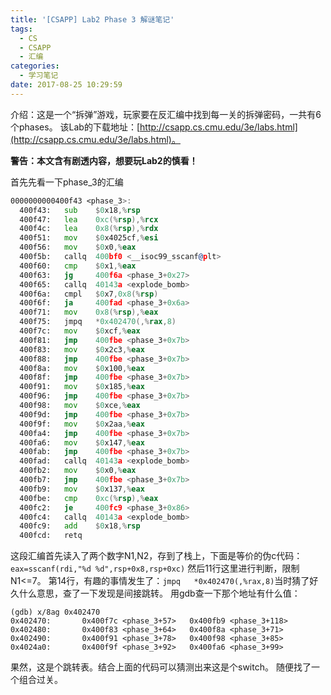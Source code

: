 ```yaml
---
title: '[CSAPP] Lab2 Phase 3 解谜笔记'
tags:
  - CS
  - CSAPP
  - 汇编
categories:
  - 学习笔记
date: 2017-08-25 10:29:59
---
```

介绍：这是一个“拆弹”游戏，玩家要在反汇编中找到每一关的拆弹密码，一共有6个phases。
该Lab的下载地址：[http://csapp.cs.cmu.edu/3e/labs.html](http://csapp.cs.cmu.edu/3e/labs.html)。

**警告：本文含有剧透内容，想要玩Lab2的慎看！**
<!--more-->
首先先看一下phase_3的汇编

```asm
0000000000400f43 <phase_3>:
  400f43:	sub    $0x18,%rsp
  400f47:   lea    0xc(%rsp),%rcx
  400f4c:   lea    0x8(%rsp),%rdx
  400f51:   mov    $0x4025cf,%esi
  400f56:	mov    $0x0,%eax
  400f5b:   callq  400bf0 <__isoc99_sscanf@plt>
  400f60:   cmp    $0x1,%eax
  400f63:	jg     400f6a <phase_3+0x27>
  400f65:	callq  40143a <explode_bomb>
  400f6a:	cmpl   $0x7,0x8(%rsp)
  400f6f:   ja     400fad <phase_3+0x6a>
  400f71:   mov    0x8(%rsp),%eax
  400f75:   jmpq   *0x402470(,%rax,8)
  400f7c:   mov    $0xcf,%eax
  400f81:   jmp    400fbe <phase_3+0x7b>
  400f83:   mov    $0x2c3,%eax
  400f88:   jmp    400fbe <phase_3+0x7b>
  400f8a:   mov    $0x100,%eax
  400f8f:   jmp    400fbe <phase_3+0x7b>
  400f91:   mov    $0x185,%eax
  400f96:   jmp    400fbe <phase_3+0x7b>
  400f98:   mov    $0xce,%eax
  400f9d:   jmp    400fbe <phase_3+0x7b>
  400f9f:   mov    $0x2aa,%eax
  400fa4:   jmp    400fbe <phase_3+0x7b>
  400fa6:   mov    $0x147,%eax
  400fab:   jmp    400fbe <phase_3+0x7b>
  400fad:   callq  40143a <explode_bomb>
  400fb2:   mov    $0x0,%eax
  400fb7:   jmp    400fbe <phase_3+0x7b>
  400fb9:   mov    $0x137,%eax
  400fbe:	cmp    0xc(%rsp),%eax
  400fc2:	je     400fc9 <phase_3+0x86>
  400fc4:	callq  40143a <explode_bomb>
  400fc9:	add    $0x18,%rsp
  400fcd:	retq   
```

这段汇编首先读入了两个数字N1,N2，存到了栈上，下面是等价的伪c代码：
``eax=sscanf(rdi,"%d %d",rsp+0x8,rsp+0xc)``
然后11行这里进行判断，限制N1<=7。
第14行，有趣的事情发生了：``jmpq   *0x402470(,%rax,8)``当时猜了好久什么意思，查了一下发现是间接跳转。
用gdb查一下那个地址有什么值：
```
(gdb) x/8ag 0x402470
0x402470:       0x400f7c <phase_3+57>   0x400fb9 <phase_3+118>
0x402480:       0x400f83 <phase_3+64>   0x400f8a <phase_3+71>
0x402490:       0x400f91 <phase_3+78>   0x400f98 <phase_3+85>
0x4024a0:       0x400f9f <phase_3+92>   0x400fa6 <phase_3+99>
```
果然，这是个跳转表。结合上面的代码可以猜测出来这是个switch。
随便找了一个组合过关。